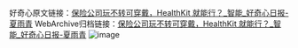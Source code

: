 好奇心原文链接：[保险公司玩不转可穿戴，HealthKit 就能行？_智能_好奇心日报-夏雨青](https://www.qdaily.com/articles/2049.html)
WebArchive归档链接：[保险公司玩不转可穿戴，HealthKit 就能行？_智能_好奇心日报-夏雨青](http://web.archive.org/web/20190623150757/https://www.qdaily.com/articles/2049.html)
![image](http://ww3.sinaimg.cn/large/007d5XDpgy1g3vbvchue7j30u03bg4qp)